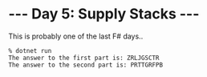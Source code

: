 # --- Day 5: Supply Stacks ---

This is probably one of the last F# days..

```
% dotnet run
The answer to the first part is: ZRLJGSCTR
The answer to the second part is: PRTTGRFPB
```
